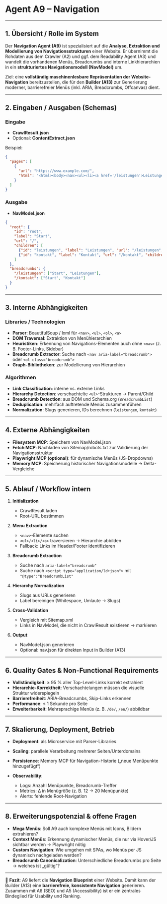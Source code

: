 # Agent A9 – Navigation

---

## 1. Übersicht / Rolle im System

Der **Navigation Agent (A9)** ist spezialisiert auf die **Analyse, Extraktion und Modellierung von Navigationsstrukturen** einer Website.
Er übernimmt die Rohdaten aus dem Crawler (A2) und ggf. dem Readability Agent (A3) und wandelt die vorhandenen Menüs, Breadcrumbs und interne Linkhierarchien in ein **strukturiertes Navigationsmodell (NavModel)** um.

Ziel: eine **vollständig maschinenlesbare Repräsentation der Website-Navigation** bereitzustellen, die für den **Builder (A13)** zur Generierung moderner, barrierefreier Menüs (inkl. ARIA, Breadcrumbs, Offcanvas) dient.

---

## 2. Eingaben / Ausgaben (Schemas)

### Eingabe

* **CrawlResult.json**
* Optional: **ContentExtract.json**

Beispiel:

```json
{
  "pages": [
    {
      "url": "https://www.example.com/",
      "html": "<html><body><nav><ul><li><a href='/leistungen'>Leistungen</a></li><li><a href='/kontakt'>Kontakt</a></li></ul></nav></body></html>"
    }
  ]
}
```

### Ausgabe

* **NavModel.json**

```json
{
  "root": {
    "id": "root",
    "label": "Start",
    "url": "/",
    "children": [
      {"id": "leistungen", "label": "Leistungen", "url": "/leistungen", "children": []},
      {"id": "kontakt", "label": "Kontakt", "url": "/kontakt", "children": []}
    ]
  },
  "breadcrumbs": {
    "/leistungen": ["Start", "Leistungen"],
    "/kontakt": ["Start", "Kontakt"]
  }
}
```

---

## 3. Interne Abhängigkeiten

### Libraries / Technologien

* **Parser**: BeautifulSoup / lxml für `<nav>`, `<ul>`, `<ol>`, `<a>`
* **DOM Traversal**: Extraktion von Menühierarchien
* **Heuristiken**: Erkennung von Navigations-Elementen auch ohne `<nav>` (z. B. Footer-Links, Sidebar)
* **Breadcrumb Extractor**: Suche nach `<nav aria-label="breadcrumb">` oder `<ol class="breadcrumb">`
* **Graph-Bibliotheken**: zur Modellierung von Hierarchien

### Algorithmen

* **Link Classification**: interne vs. externe Links
* **Hierarchy Detection**: verschachtelte `<ul>`-Strukturen → Parent/Child
* **Breadcrumb Detection**: aus DOM und Schema.org (`BreadcrumbList`)
* **Deduplication**: mehrfach auftretende Menüs zusammenführen
* **Normalization**: Slugs generieren, IDs berechnen (`leistungen`, `kontakt`)

---

## 4. Externe Abhängigkeiten

* **Filesystem MCP**: Speichern von NavModel.json
* **Fetch MCP**: Nachladen von Sitemap/robots.txt zur Validierung der Navigationsstruktur
* **Playwright MCP (optional)**: für dynamische Menüs (JS-Dropdowns)
* **Memory MCP**: Speicherung historischer Navigationsmodelle → Delta-Vergleiche

---

## 5. Ablauf / Workflow intern

1. **Initialization**

   * CrawlResult laden
   * Root-URL bestimmen

2. **Menu Extraction**

   * `<nav>`-Elemente suchen
   * `<ul>/<li>/<a>` traversieren → Hierarchie abbilden
   * Fallback: Links im Header/Footer identifizieren

3. **Breadcrumb Extraction**

   * Suche nach `aria-label="breadcrumb"`
   * Suche nach `<script type="application/ld+json">` mit `"@type":"BreadcrumbList"`

4. **Hierarchy Normalization**

   * Slugs aus URLs generieren
   * Label bereinigen (Whitespace, Umlaute → Slugs)

5. **Cross-Validation**

   * Vergleich mit Sitemap.xml
   * Links in NavModel, die nicht in CrawlResult existieren → markieren

6. **Output**

   * NavModel.json generieren
   * Optional: nav.json für direkten Input in Builder (A13)

---

## 6. Quality Gates & Non-Functional Requirements

* **Vollständigkeit**: ≥ 95 % aller Top-Level-Links korrekt extrahiert
* **Hierarchie-Korrektheit**: Verschachtelungen müssen die visuelle Struktur widerspiegeln
* **Barrierefreiheit**: ARIA-Breadcrumbs, Skip-Links erkennen
* **Performance**: ≤ 1 Sekunde pro Seite
* **Erweiterbarkeit**: Mehrsprachige Menüs (z. B. `/de/`, `/en/`) abbildbar

---

## 7. Skalierung, Deployment, Betrieb

* **Deployment**: als Microservice mit Parser-Libraries
* **Scaling**: parallele Verarbeitung mehrerer Seiten/Unterdomains
* **Persistence**: Memory MCP für Navigation-Historie („neue Menüpunkte hinzugefügt“)
* **Observability**:

  * Logs: Anzahl Menüpunkte, Breadcrumb-Treffer
  * Metrics: Δ in Menügröße (z. B. 12 → 20 Menüpunkte)
  * Alerts: fehlende Root-Navigation

---

## 8. Erweiterungspotenzial & offene Fragen

* **Mega Menüs**: Soll A9 auch komplexe Menüs mit Icons, Bildern extrahieren?
* **Context Menüs**: Erkennung dynamischer Menüs, die nur via Hover/JS sichtbar werden → Playwright nötig
* **Custom Navigation**: Wie umgehen mit SPAs, wo Menüs per JS dynamisch nachgeladen werden?
* **Breadcrumb Canonicalization**: Unterschiedliche Breadcrumbs pro Seite → welches ist „gültig“?

---

📄 **Fazit**:
A9 liefert die **Navigation Blueprint** einer Website. Damit kann der Builder (A13) eine **barrierefreie, konsistente Navigation** generieren. Zusammen mit A6 (SEO) und A5 (Accessibility) ist er ein zentrales Bindeglied für Usability und Ranking.
